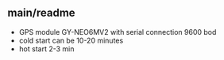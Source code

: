 ## main/readme
- GPS module GY-NEO6MV2 with serial connection 9600 bod
- cold start can be 10-20 minutes
- hot start 2-3 min

